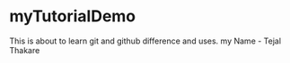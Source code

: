 # myTutorialDemo
This is about to learn git and github difference and uses.
my Name - Tejal Thakare

